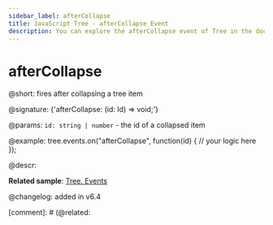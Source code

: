 ```yaml
---
sidebar_label: afterCollapse
title: JavaScript Tree - afterCollapse Event 
description: You can explore the afterCollapse event of Tree in the documentation of the DHTMLX JavaScript UI library. Browse developer guides and API reference, try out code examples and live demos, and download a free 30-day evaluation version of DHTMLX Suite 7.
---
```


# afterCollapse

@short: fires after collapsing a tree item

@signature: {'afterCollapse: (id: Id) => void;'}

@params:
`id: string | number` - the id of a collapsed item

@example:
tree.events.on("afterCollapse", function(id) {
    // your logic here
});

@descr:

**Related sample**: [Tree. Events](https://snippet.dhtmlx.com/vux1ye9g)

@changelog: added in v6.4

[comment]: # (@related: [](tree/events_handling.md)

